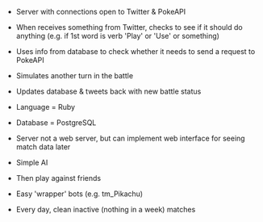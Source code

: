 - Server with connections open to Twitter & PokeAPI
- When receives something from Twitter, checks to see if it should do anything
  (e.g. if 1st word is verb 'Play' or 'Use' or something)
- Uses info from database to check whether it needs to send a request to
  PokeAPI
- Simulates another turn in the battle
- Updates database & tweets back with new battle status

- Language = Ruby
- Database = PostgreSQL
- Server not a web server, but can implement web interface for seeing match
  data later

- Simple AI
- Then play against friends
- Easy 'wrapper' bots (e.g. tm_Pikachu)

- Every day, clean inactive (nothing in a week) matches

